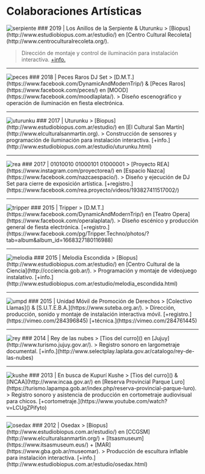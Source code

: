 # Colaboraciones Artísticas

<img class="imgColaboraciones" src="/images/colaboraciones/serpiente.jpg" alt="serpiente">
### 2019 | Los Anillos de la Serpiente & Uturunku
> [Biopus](http://www.estudiobiopus.com.ar/estudio/) en [Centro Cultural Recoleta](http://www.centroculturalrecoleta.org/).

> Dirección de montaje y control de iluminación para instalación interactiva. [+info.](http://www.estudiobiopus.com.ar/estudio/serpiente.html)

* * *

<img class="imgColaboraciones" src="/images/colaboraciones/peces.jpg" alt="peces">
### 2018 | Peces Raros DJ Set
> [D.M.T.](https://www.facebook.com/DynamicAndModernTrip/) & [Peces Raros](https://www.facebook.com/peces/) en [MOOD](https://www.facebook.com/moodlaplata/).
> Diseño escenográfico y operación de iluminación en fiesta electrónica.

* * *

<img class="imgColaboraciones" src="/images/colaboraciones/uturunku.jpg" alt="uturunku">
### 2017 | Uturunku
> [Biopus](http://www.estudiobiopus.com.ar/estudio/) en [El Cultural San Martín](http://www.elculturalsanmartin.org).
> Construcción de sensores y programación de iluminación para instalación interactiva. [+info.](http://www.estudiobiopus.com.ar/estudio/uturunku.html)

* * *

<img class="imgColaboraciones" src="/images/colaboraciones/rea.jpg" alt="rea">
### 2017 | 01010010 01000101 01000001
> [Proyecto REA](https://www.instagram.com/proyectorea/) en [Espacio Nazca](https://www.facebook.com/nazcaespacio/).
> Diseño y ejecución de DJ Set para cierre de exposición artística. [+registro.](https://www.facebook.com/rea.proyecto/videos/193827411517002/)

* * *

<img class="imgColaboraciones" src="/images/colaboraciones/tripper.jpg" alt="tripper">
### 2015 | Tripper
> [D.M.T.](https://www.facebook.com/DynamicAndModernTrip/) en [Teatro Opera](https://www.facebook.com/operalaplata/).
> Diseño escénico y producción general de fiesta electrónica. [+registro.](https://www.facebook.com/pg/Tripper.Techno/photos/?tab=album&album_id=1668327180116988)

* * *

<img class="imgColaboraciones" src="/images/colaboraciones/melodia.jpg" alt="melodia">
### 2015 | Melodía Escondida
> [Biopus](http://www.estudiobiopus.com.ar/estudio/) en [Centro Cultural de la Ciencia](http://ccciencia.gob.ar/).
> Programación y montaje de videojuego instalativo. [+info.](http://www.estudiobiopus.com.ar/estudio/melodia_escondida.html)

* * *

<img class="imgColaboraciones" src="/images/colaboraciones/umpd.jpg" alt="umpd">
### 2015 | Unidad Móvil de Promoción de Derechos
> [Colectivo Llamas]() & [S.U.T.E.B.A.](https://www.suteba.org.ar/).
> Dirección, producción, sonido y montaje de instalación interactiva móvil. [+registro.](https://vimeo.com/284396845) [+técnica.](https://vimeo.com/284761445)

* * *

<img class="imgColaboraciones" src="/images/colaboraciones/rey.jpg" alt="rey">
### 2014 | Rey de las nubes
> [Tios del curro]() en [Jujuy](http://www.turismo.jujuy.gov.ar/).
> Registro sonoro en largometraje documental. [+info.](http://www.selectplay.laplata.gov.ar/catalogo/rey-de-las-nubes)

* * *

<img class="imgColaboraciones" src="/images/colaboraciones/kushe.jpg" alt="kushe">
### 2013 | En busca de Kupurí Kushe
> [Tios del curro]() & [INCAA](http://www.incaa.gov.ar/) en [Reserva Provincial Parque Luro](https://turismo.lapampa.gob.ar/index.php/reserva-provincial-parque-luro).
> Registro sonoro y asistencia de producción en cortometraje audiovisual para chicos. [+cortometraje.](https://www.youtube.com/watch?v=LCUgZPifyto)

* * *

<img class="imgColaboraciones" src="/images/colaboraciones/osedax.jpg" alt="osedax">
### 2012 | Osedax
> [Biopus](http://www.estudiobiopus.com.ar/estudio/) en [CCGSM](http://www.elculturalsanmartin.org/) + [Itsasmuseum](https://www.itsasmuseum.eus/) + [MAR](https://www.gba.gob.ar/museomar).
> Producción de escultura inflable para instalación interactiva. [+info.](http://www.estudiobiopus.com.ar/estudio/osedax.html)
